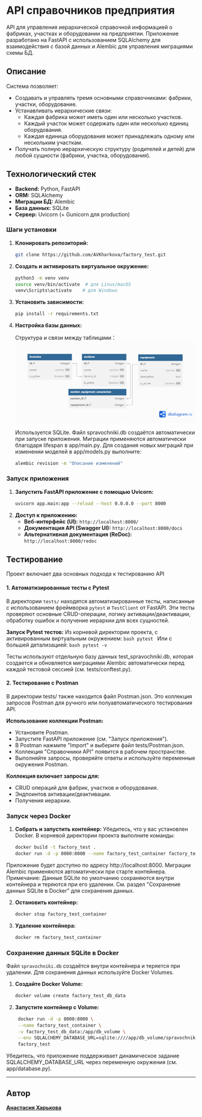 
# API cправочников предприятия

API для управления иерархической справочной информацией о фабриках, участках и оборудовании на предприятии.
Приложение разработано на FastAPI с использованием SQLAlchemy для взаимодействия с базой данных и Alembic для управления миграциями схемы БД.

## Описание

Система позволяет:
- Создавать и управлять тремя основными справочниками: фабрики, участки,
  оборудование.
- Устанавливать иерархические связи:
  - Каждая фабрика может иметь один или несколько участков.
  - Каждый участок может содержать один или несколько единиц оборудования.
  - Каждая единица оборудования может принадлежать одному или нескольким
    участкам.
- Получать полную иерархическую структуру (родителей и детей) для любой
  сущности (фабрики, участка, оборудования).

## Технологический стек

- **Backend:** Python, FastAPI
- **ORM:** SQLAlchemy
- **Миграции БД:** Alembic
- **База данных:** SQLite
- **Сервер:** Uvicorn (+ Gunicorn для production)

### Шаги установки

1.  **Клонировать репозиторий:**
    ```bash
    git clone https://github.com/AVKharkova/factory_test.git
    ```

2.  **Создать и активировать виртуальное окружение:**
    ```bash
    python3 -m venv venv
    source venv/bin/activate  # для Linux/macOS
    venv\Scripts\activate    # для Windows
    ```

3.  **Установить зависимости:**
    ```bash
    pip install -r requirements.txt
    ```

4.  **Настройка базы данных:**

    Структура и связи между таблицами：
    ![Схема базы данных](dbdiagram.png)

    Используется SQLite. Файл spravochniki.db создаётся автоматически при запуске приложения. Миграции применяются автоматически благодаря lifespan в app/main.py. Для создания новых миграций при изменении моделей в app/models.py выполните:
    ```bash
    alembic revision -m "Описание изменений"
    ```

### Запуск приложения

1.  **Запустить FastAPI приложение с помощью Uvicorn:**
    ```bash
    uvicorn app.main:app --reload --host 0.0.0.0 --port 8000
    ```
2.  **Доступ к приложению:**
    *   **Веб-интерфейс (UI):** `http://localhost:8000/`
    *   **Документация API (Swagger UI):** `http://localhost:8000/docs`
    *   **Альтернативная документация (ReDoc):** `http://localhost:8000/redoc`

## Тестирование

Проект включает два основных подхода к тестированию API

#### 1. Автоматизированные тесты с Pytest

В директории `tests/` находятся автоматизированные тесты, написанные с использованием фреймворка `pytest` и `TestClient` от FastAPI. Эти тесты проверяют основные CRUD-операции, логику активации/деактивации, обработку ошибок и получение иерархии для всех сущностей.

**Запуск Pytest тестов:**
Из корневой директории проекта, с активированным виртуальным окружением:
    ```bash
    pytest
    ```
Или с большей детализацией:
    ```bash
    pytest -v
    ```

Тесты используют отдельную базу данных test_spravochniki.db, которая создается и обновляется миграциями Alembic автоматически перед каждой тестовой сессией (см. tests/conftest.py).

#### 2. Тестирование с Postman
В директории tests/ также находится файл Postman.json. Это коллекция
запросов Postman для ручного или полуавтоматического тестирования API.

**Использование коллекции Postman:**
* Установите Postman.
* Запустите FastAPI приложение (см. "Запуск приложения").
* В Postman нажмите "Import" и выберите файл tests/Postman.json.
* Коллекция "Справочники API" появится в рабочем пространстве.
* Выполняйте запросы, проверяйте ответы и используйте переменные окружения Postman.

**Коллекция включает запросы для:**
* CRUD операций для фабрик, участков и оборудования.
* Эндпоинтов активации/деактивации.
* Получения иерархии.

### Запуск через Docker

1. **Собрать и запустить контейнер:**
Убедитесь, что у вас установлен Docker. В корневой директории проекта выполните команды:
    ```bash
    docker build -t factory_test .
    docker run -d -p 8000:8000 --name factory_test_container factory_test
    ```
Приложение будет доступно по адресу http://localhost:8000. Миграции Alembic
применяются автоматически при старте контейнера. Примечание: Данные SQLite
по умолчанию сохраняются внутри контейнера и теряются при его удалении.
См. раздел "Сохранение данных SQLite в Docker" для сохранения данных.

2. **Остановить контейнер:**
    ```bash
    docker stop factory_test_container
    ```

3. **Удаление контейнера:**
    ```bash
    docker rm factory_test_container
    ```

### Сохранение данных SQLite в Docker

Файл `spravochniki.db` создаётся внутри контейнера и теряется при удалении.
Для сохранения данных используйте Docker Volumes.

1. **Создайте Docker Volume:**
   ```bash
   docker volume create factory_test_db_data
   ```

2. **Запустите контейнер с Volume:**
   ```bash
    docker run -d -p 8000:8000 \
    --name factory_test_container \
    -v factory_test_db_data:/app/db_volume \
    --env SQLALCHEMY_DATABASE_URL=sqlite:////app/db_volume/spravochniki.db \
    factory_test
   ```
Убедитесь, что приложение поддерживает динамическое задание SQLALCHEMY_DATABASE_URL 
через переменную окружения (см. app/database.py).

---
## Автор
**[Анастасия Харькова](https://github.com/AVKharkova)**
